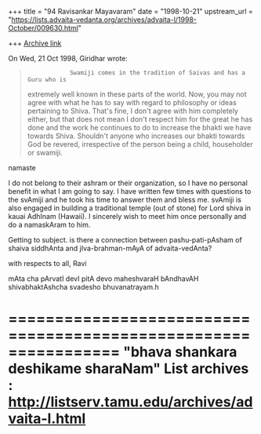 +++
title = "94 Ravisankar Mayavaram"
date = "1998-10-21"
upstream_url = "https://lists.advaita-vedanta.org/archives/advaita-l/1998-October/009630.html"

+++
[Archive link](https://lists.advaita-vedanta.org/archives/advaita-l/1998-October/009630.html)

On Wed, 21 Oct 1998, Giridhar wrote:
>                 Swamiji comes in the tradition of Saivas and has a Guru who is
> extremely well known in these parts of the world. Now, you may not
> agree with what he has to say with regard to philosophy or ideas
> pertaining to Shiva. That's fine, I don't agree with him completely either,
> but that does not mean I don't respect him for the great he has done and
> the work he continues to do to increase the bhakti we have towards Shiva.
> Shouldn't anyone who increases our bhakti towards God be revered, irrespective
> of the person being a child, householder or swamiji.

namaste

I do not belong to their ashram or their organization, so I have
no personal benefit in what I am going to say. I have written few
times with questions to the svAmiji and he took his time to
answer them and bless me.  svAmiji is also engaged in building a
traditional temple (out of stone) for Lord shiva in kauai
AdhInam (Hawaii). I sincerely wish to  meet him once personally
and do a namaskAram to him.

Getting to subject. is there a connection between
pashu-pati-pAsham of shaiva siddhAnta and
jIva-brahman-mAyA of advaita-vedAnta?

with respects to all,
Ravi

mAta cha pArvatI devI pitA devo maheshvaraH
bAndhavAH shivabhaktAshcha svadesho bhuvanatrayam.h

================================================================
"bhava shankara deshikame sharaNam"
List archives : http://listserv.tamu.edu/archives/advaita-l.html
================================================================

